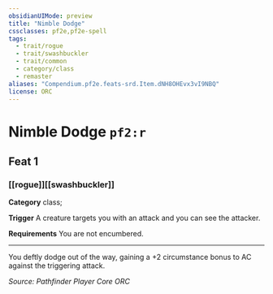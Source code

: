 ```yaml
---
obsidianUIMode: preview
title: "Nimble Dodge"
cssclasses: pf2e,pf2e-spell
tags:
  - trait/rogue
  - trait/swashbuckler
  - trait/common
  - category/class
  - remaster
aliases: "Compendium.pf2e.feats-srd.Item.dNH8OHEvx3vI9NBQ"
license: ORC
---
```

# Nimble Dodge `pf2:r`
## Feat 1
### [[rogue]][[swashbuckler]]

**Category** class; 




**Trigger** A creature targets you with an attack and you can see the attacker.

**Requirements** You are not encumbered.

* * *

You deftly dodge out of the way, gaining a +2 circumstance bonus to AC against the triggering attack.

*Source: Pathfinder Player Core*
*ORC*